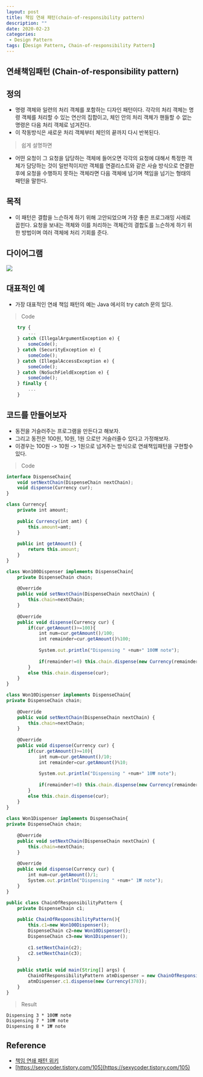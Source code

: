 ```yaml
---
layout: post
title: 책임 연쇄 패턴(chain-of-responsibility pattern)
description: ""
date: 2020-02-23
categories:
 - Design Pattern
tags: [Design Pattern, Chain-of-responsibility Pattern]
---
```


## 연쇄책임패턴 (Chain-of-responsibility pattern)

## 정의
- 명령 객체와 일련의 처리 객체를 포함하는 디자인 패턴이다.
각각의 처리 객체는 명령 객체를 처리할 수 있는 연산의 집합이고, 체인 안의 처리 객체가 핸들할 수 없는 명령은 다음 처리 객체로 넘겨진다.
- 이 작동방식은 새로운 처리 객체부터 체인의 끝까지 다시 반복된다.

> 쉽게 설명하면
- 어떤 요청이 그 요청을 담당하는 객체에 들어오면 각각의 요청에 대해서 특정한 객체가 담당하는 것이 일반적이지만
객체를 연결리스트와 같은 사슬 방식으로 연결한 후에 요청을 수행하지 못하는 객체라면
다음 객체에 넘기며 책임을 넘기는 형태의 패턴을 말한다.


## 목적

- 이 패턴은 결합을 느슨하게 하기 위해 고안되었으며 가장 좋은 프로그래밍 사례로 꼽힌다.
요청을 보내는 객체와 이를 처리하는 객체간의 결합도를 느슨하게 하기 위한 방법이며 여러 객체에 처리 기회를 준다.


## 다이어그램

<img src="{{ site.url }}/assets/image/2020-02-23-chain-of-responsibility-pattern/diagram.jpeg" class="col-12">


## 대표적인 예

- 가장 대표적인 연쇄 책임 패턴의 예는 Java 에서의 try catch 문의 있다.

>Code

```javascript
    try {
        ...     
    } catch (IllegalArgumentException e) {
        someCode();
    } catch (SecurityException e) {
        someCode();
    } catch (IllegalAccessException e) {
        someCode();
    } catch (NoSuchFieldException e) {
        someCode();
    } finally {
        ...
    }
```

## 코드를 만들어보자

- 동전을 거슬러주는 프로그램을 만든다고 해보자.
- 그리고 동전은 100원, 10원, 1원 으로만 거슬러줄수 있다고 가정해보자.
- 이경우는 100원 -> 10원 -> 1원으로 넘겨주는 방식으로 연쇄책임패턴을 구현할수있다.

>Code

```javascript
interface DispenseChain{
    void setNextChain(DispenseChain nextChain);
    void dispense(Currency cur);
}

class Currency{
    private int amount;
    
    public Currency(int amt) {
        this.amount=amt;
    }
    
    public int getAmount() {
        return this.amount;
    }
}

class Won100Dispenser implements DispenseChain{
    private DispenseChain chain;
    
    @Override
    public void setNextChain(DispenseChain nextChain) {
        this.chain=nextChain;
    }
    
    @Override
    public void dispense(Currency cur) {
        if(cur.getAmount()>=100){
            int num=cur.getAmount()/100;
            int remainder=cur.getAmount()%100;
            
            System.out.println("Dispensing " +num+" 100₩ note");
            
            if(remainder!=0) this.chain.dispense(new Currency(remainder));    
        }
        else this.chain.dispense(cur);
    }
}

class Won10Dispenser implements DispenseChain{
private DispenseChain chain;
    
    @Override
    public void setNextChain(DispenseChain nextChain) {
        this.chain=nextChain;
    }
    
    @Override
    public void dispense(Currency cur) {
        if(cur.getAmount()>=10){
            int num=cur.getAmount()/10;
            int remainder=cur.getAmount()%10;
            
            System.out.println("Dispensing " +num+" 10₩ note");
            
            if(remainder!=0) this.chain.dispense(new Currency(remainder));    
        }
        else this.chain.dispense(cur);
    }
}
 
class Won1Dispenser implements DispenseChain{
private DispenseChain chain;
    
    @Override
    public void setNextChain(DispenseChain nextChain) {
        this.chain=nextChain;
    }
    
    @Override
    public void dispense(Currency cur) {
        int num=cur.getAmount()/1;
        System.out.println("Dispensing " +num+" 1₩ note");
    }
}

public class ChainOfResponsibilityPattern {
    private DispenseChain c1;
    
    public ChainOfResponsibilityPattern(){
        this.c1=new Won100Dispenser();
        DispenseChain c2=new Won10Dispenser();
        DispenseChain c3=new Won1Dispenser();
        
        c1.setNextChain(c2);
        c2.setNextChain(c3);
    }
    
    public static void main(String[] args) {
        ChainOfResponsibilityPattern atmDispenser = new ChainOfResponsibilityPattern();
        atmDispenser.c1.dispense(new Currency(378));
    }
}
```

> Result
```html
Dispensing 3 * 100₩ note
Dispensing 7 * 10₩ note
Dispensing 8 * 1₩ note
```

## Reference

- [책임 연쇄 패턴 위키](https://ko.wikipedia.org/wiki/%EC%B1%85%EC%9E%84_%EC%97%B0%EC%87%84_%ED%8C%A8%ED%84%B4)
- [https://sexycoder.tistory.com/105](https://sexycoder.tistory.com/105)